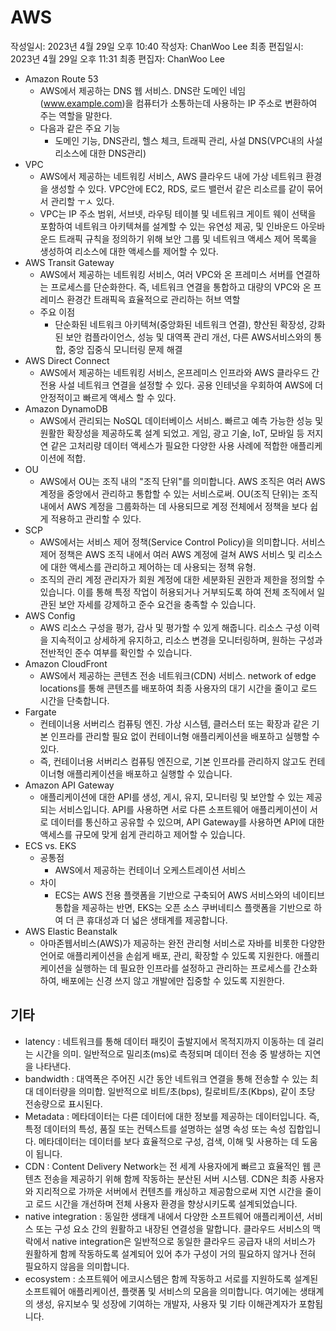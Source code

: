 # AWS

작성일시: 2023년 4월 29일 오후 10:40
작성자: ChanWoo Lee
최종 편집일시: 2023년 4월 29일 오후 11:31
최종 편집자: ChanWoo Lee

- Amazon Route 53
    - AWS에서 제공하는 DNS 웹 서비스. DNS란 도메인 네임(www.example.com)을 컴퓨터가 소통하는데 사용하는 IP 주소로 변환하여 주는 역할을 말한다.
    - 다음과 같은 주요 기능
        - 도메인 기능, DNS관리, 헬스 체크, 트래픽 관리, 사설 DNS(VPC내의 사설 리소스에 대한 DNS관리)
- VPC
    - AWS에서 제공하는 네트워킹 서비스, AWS 클라우드 내에 가상 네트워크 환경을 생성할 수 있다. VPC안에 EC2, RDS, 로드 밸런서 같은 리소르를 같이 묶어서 관리할 ㅜㅅ 있다.
    - VPC는 IP 주소 범위, 서브넷, 라우팅 테이블 및 네트워크 게이트 웨이 선택을 포함하여 네트워크 아키텍쳐를 설계할 수 있는 유연성 제공, 및 인바운드 아웃바운드 트래픽 규칙을 정의하기 위해 보안 그룹 및 네트워크 액세스 제어 목록을 생성하여 리소스에 대한 액세스를 제어할 수 있다.
- AWS Transit Gateway
    - AWS에서 제공하는 네트워킹 서비스, 여러 VPC와 온 프레미스 서버를 연결하는 프로세스를 단순화한다. 즉, 네트워크 연결을 통합하고 대량의 VPC와 온 프레미스 환경간 트래픽윽 효율적으로 관리하는 허브 역할
    - 주요 이점
        - 단순화된 네트워크 아키텍쳐(중앙화된 네트워크 연결), 향산된 확장성, 강화된 보안 컴플라이언스, 성능 및 대역폭 관리 개선, 다른 AWS서비스와의 통합, 중앙 집중식 모니터링 문제 해결
- AWS Direct Connect
    - AWS에서 제공하는 네트워킹 서비스, 온프레미스 인프라와 AWS 클라우드 간 전용 사설 네트워크 연결을 설정할 수 있다. 공용 인테넛을 우회하여 AWS에 더 안정적이고 빠르게 액세스 할 수 있다.
- Amazon DynamoDB
    - AWS에서 관리되는 NoSQL 데이터베이스 서비스. 빠르고 예측 가능한 성능 및 원활한 확장성을 제공하도록 설계 되었고. 게임, 광고 기술, IoT, 모바일 등 저지연 같은 고처리량 데이터 액세스가 필요한 다양한 사용 사례에 적합한 애플리케이션에 적합.
- OU
    - AWS에서 OU는 조직 내의 "조직 단위"를 의미합니다. AWS 조직은 여러 AWS 계정을 중앙에서 관리하고 통합할 수 있는 서비스로써. OU(조직 단위)는 조직 내에서 AWS 계정을 그룹화하는 데 사용되므로 계정 전체에서 정책을 보다 쉽게 적용하고 관리할 수 있다.
- SCP
    - AWS에서는 서비스 제어 정책(Service Control Policy)을 의미합니다. 서비스 제어 정책은 AWS 조직 내에서 여러 AWS 계정에 걸쳐 AWS 서비스 및 리소스에 대한 액세스를 관리하고 제어하는 데 사용되는 정책 유형.
    - 조직의 관리 계정 관리자가 회원 계정에 대한 세분화된 권한과 제한을 정의할 수 있습니다. 이를 통해 특정 작업이 허용되거나 거부되도록 하여 전체 조직에서 일관된 보안 자세를 강제하고 준수 요건을 충족할 수 있습니다.
- AWS Config
    - AWS 리소스 구성을 평가, 감사 및 평가할 수 있게 해줍니다. 리소스 구성 이력을 지속적이고 상세하게 유지하고, 리소스 변경을 모니터링하며, 원하는 구성과 전반적인 준수 여부를 확인할 수 있습니다.
- Amazon CloudFront
    - AWS에서 제공하는 콘텐츠 전송 네트워크(CDN) 서비스. network of edge locations를 통해 콘텐츠를 배포하여 최종 사용자의 대기 시간을 줄이고 로드 시간을 단축합니다.
- Fargate
    - 컨테이너용 서버리스 컴퓨팅 엔진. 가상 시스템, 클러스터 또는 확장과 같은 기본 인프라를 관리할 필요 없이 컨테이너형 애플리케이션을 배포하고 실행할 수 있다.
    - 즉, 컨테이너용 서버리스 컴퓨팅 엔진으로, 기본 인프라를 관리하지 않고도 컨테이너형 애플리케이션을 배포하고 실행할 수 있습니다.
- Amazon API Gateway
    - 애플리케이션에 대한 API를 생성, 게시, 유지, 모니터링 및 보안할 수 있는 제공되는 서비스입니다. API를 사용하면 서로 다른 소프트웨어 애플리케이션이 서로 데이터를 통신하고 공유할 수 있으며, API Gateway를 사용하면 API에 대한 액세스를 규모에 맞게 쉽게 관리하고 제어할 수 있습니다.
- ECS vs. EKS
    - 공통점
        - AWS에서 제공하는 컨테이너 오케스트레이션 서비스
    - 차이
        - ECS는 AWS 전용 플랫폼을 기반으로 구축되어 AWS 서비스와의 네이티브 통합을 제공하는 반면, EKS는 오픈 소스 쿠버네티스 플랫폼을 기반으로 하여 더 큰 휴대성과 더 넓은 생태계를 제공합니다.
- AWS Elastic Beanstalk
    - 아마존웹서비스(AWS)가 제공하는 완전 관리형 서비스로 자바를 비롯한 다양한 언어로 애플리케이션을 손쉽게 배포, 관리, 확장할 수 있도록 지원한다. 애플리케이션을 실행하는 데 필요한 인프라를 설정하고 관리하는 프로세스를 간소화하여, 배포에는 신경 쓰지 않고 개발에만 집중할 수 있도록 지원한다.

## 기타

- latency : 네트워크를 통해 데이터 패킷이 출발지에서 목적지까지 이동하는 데 걸리는 시간을 의미. 일반적으로 밀리초(ms)로 측정되며 데이터 전송 중 발생하는 지연을 나타낸다.
- bandwidth : 대역폭은 주어진 시간 동안 네트워크 연결을 통해 전송할 수 있는 최대 데이터량을 의미합. 일반적으로 비트/초(bps), 킬로비트/초(Kbps), 같이 초당 전송량으로 표시된다.
- Metadata : 메타데이터는 다른 데이터에 대한 정보를 제공하는 데이터입니다. 즉, 특정 데이터의 특성, 품질 또는 컨텍스트를 설명하는 설명 속성 또는 속성 집합입니다. 메타데이터는 데이터를 보다 효율적으로 구성, 검색, 이해 및 사용하는 데 도움이 됩니다.
- CDN : Content Delivery Network는 전 세계 사용자에게 빠르고 효율적인 웹 콘텐츠 전송을 제공하기 위해 함께 작동하는 분산된 서버 시스템. CDN은 최종 사용자와 지리적으로 가까운 서버에서 컨텐츠를 캐싱하고 제공함으로써 지연 시간을 줄이고 로드 시간을 개선하며 전체 사용자 환경을 향상시키도록 설계되었습니다.
- native integration : 동일한 생태계 내에서 다양한 소프트웨어 애플리케이션, 서비스 또는 구성 요소 간의 원활하고 내장된 연결성을 말합니다. 클라우드 서비스의 맥락에서 native integration은 일반적으로 동일한 클라우드 공급자 내의 서비스가 원활하게 함께 작동하도록 설계되어 있어 추가 구성이 거의 필요하지 않거나 전혀 필요하지 않음을 의미합니다.
- ecosystem : 소프트웨어 에코시스템은 함께 작동하고 서로를 지원하도록 설계된 소프트웨어 애플리케이션, 플랫폼 및 서비스의 모음을 의미합니다. 여기에는 생태계의 생성, 유지보수 및 성장에 기여하는 개발자, 사용자 및 기타 이해관계자가 포함됩니다.